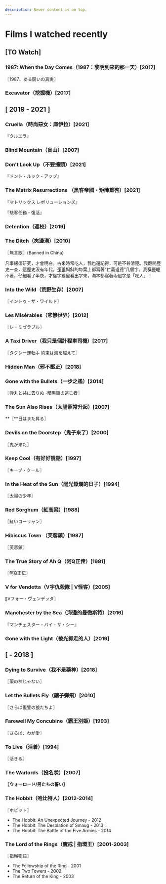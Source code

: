 ```yaml
---
description: Newer content is on top.
---
```


# Films I watched recently

## \[TO Watch]

### 1987: When the Day Comes（1987：黎明到來的那一天）\[2017]

〖1987、ある闘いの真実〗

### Excavator（挖掘機）\[2017]

## \[ 2019 - 2021 ]

### Cruella（時尚惡女：庫伊拉）\[2021]

『クルエラ』

### Blind Mountain（盲山）\[2007]

### Don't Look Up（不要擡頭）\[2021]

『ドント・ルック・アップ』

### The Matrix Resurrections （黑客帝國・矩陣重啓）\[2021]

『マトリックス レボリューションズ』

『駭客任務・復活』

### Detention（返校）\[2019]

### The Ditch（夾邊溝）\[2010]

〖無言歌〗{Banned in China}

凡事總須研究，才會明白。古來時常吃人，我也還記得，可是不甚清楚。我翻開歷史一查，這歷史沒有年代，歪歪斜斜的每葉上都寫著“仁義道德”几個字。我橫豎睡不著，仔細看了半夜，才從字縫里看出字來，滿本都寫著兩個字是「吃人」！

### Into the Wild（荒野生存）\[2007]

〖イントゥ・ザ・ワイルド〗

### Les Misérables（悲慘世界）\[2012]

〖レ・ミゼラブル〗

### A Taxi Driver（我只是個計程車司機）\[2017]

〖タクシー運転手 約束は海を越えて〗

### Hidden Man（邪不壓正）\[2018]

### Gone with the Bullets（一步之遙）\[2014]

〖弾丸と共に去りぬ -暗黒街の逃亡者〗

### The Sun Also Rises（**太陽照常升起）\[2007]**

**〖**日はまた昇る〗

### Devils on the Doorstep（鬼子來了）\[2000]

〖鬼が来た〗

### Keep Cool（有好好說話）\[1997]

〖キープ・クール〗

### In the Heat of the Sun（陽光燦爛的日子）\[1994]

〖太陽の少年〗

### Red Sorghum（紅高粱）\[1988]

〖紅いコーリャン〗

### Hibiscus Town （芙蓉鎮）\[1987]

〖芙蓉鎮〗

### The True Story of Ah Q（阿Q正传）\[1981]

〖阿Q正伝〗

### V for Vendetta（V字仇殺隊 | V怪客）\[2005]

〖Vフォー・ヴェンデッタ〗

### Manchester by the Sea（海邊的曼徹斯特）\[2016]

『マンチェスター・バイ・ザ・シー』

### Gone with the Light（被光抓走的人）\[2019]

## \[ - 2018 ]

### Dying to Survive（我不是藥神）\[2018]

〖薬の神じゃない〗

### Let the Bullets Fly（讓子彈飛）\[2010]

〖さらば復讐の狼たちよ〗

### Farewell My Concubine（霸王別姬）\[1993]

〖さらば、わが愛〗

### To Live（活着）\[1994]

〖活きる〗

### The Warlords（投**名狀）\[2007]**

**〖**ウォーロード/男たちの誓い**〗**

### The Hobbit（哈比特人）\[2012-2014]

〖ホビット〗

* The Hobbit: An Unexpected Journey - 2012
* The Hobbit: The Desolation of Smaug - 2013
* The Hobbit: The Battle of the Five Armies - 2014

### The Lord of the Rings（魔戒 | 指環王）\[2001-2003]

〖指輪物語〗

* The Fellowship of the Ring - 2001
* The Two Towers - 2002
* The Return of the King - 2003

